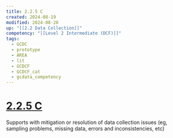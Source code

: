 ```yaml
---
title: 2.2.5 C
created: 2024-08-19
modified: 2024-08-20
up: "[[2.2 Data Collection]]"
competency: "[[Level 2 Intermediate (DCF)]]"
tags:
  - GCDC
  - prototype
  - AREA
  - lit
  - GCDCF
  - GCDCF_cat
  - gcdata_competency
---
```

# [2.2.5 C](2.2.5%20C.md)
Supports with mitigation or resolution of data collection issues (eg, sampling problems, missing data, errors and inconsistencies, etc)